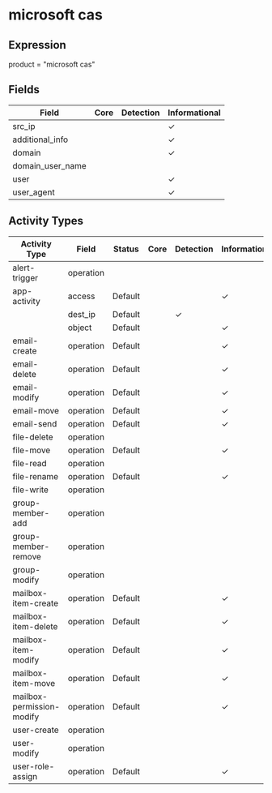 microsoft cas
=============

Expression
----------

product = "microsoft cas"

Fields
------

| Field            | Core | Detection | Informational |
| ---------------- | ---- | --------- | ------------- |
| src_ip           |      |           | &#10003;      |
| additional_info  |      |           | &#10003;      |
| domain           |      |           | &#10003;      |
| domain_user_name |      |           |               |
| user             |      |           | &#10003;      |
| user_agent       |      |           | &#10003;      |

Activity Types
--------------

| Activity Type             | Field     | Status  | Core | Detection | Informational |
| ------------------------- | --------- | ------- | ---- | --------- | ------------- |
| alert-trigger             | operation |         |      |           |               |
| app-activity              | access    | Default |      |           | &#10003;      |
|                           | dest_ip   | Default |      | &#10003;  |               |
|                           | object    | Default |      |           | &#10003;      |
| email-create              | operation | Default |      |           | &#10003;      |
| email-delete              | operation | Default |      |           | &#10003;      |
| email-modify              | operation | Default |      |           | &#10003;      |
| email-move                | operation | Default |      |           | &#10003;      |
| email-send                | operation | Default |      |           | &#10003;      |
| file-delete               | operation |         |      |           |               |
| file-move                 | operation | Default |      |           | &#10003;      |
| file-read                 | operation |         |      |           |               |
| file-rename               | operation | Default |      |           | &#10003;      |
| file-write                | operation |         |      |           |               |
| group-member-add          | operation |         |      |           |               |
| group-member-remove       | operation |         |      |           |               |
| group-modify              | operation |         |      |           |               |
| mailbox-item-create       | operation | Default |      |           | &#10003;      |
| mailbox-item-delete       | operation | Default |      |           | &#10003;      |
| mailbox-item-modify       | operation | Default |      |           | &#10003;      |
| mailbox-item-move         | operation | Default |      |           | &#10003;      |
| mailbox-permission-modify | operation | Default |      |           | &#10003;      |
| user-create               | operation |         |      |           |               |
| user-modify               | operation |         |      |           |               |
| user-role-assign          | operation | Default |      |           | &#10003;      |

